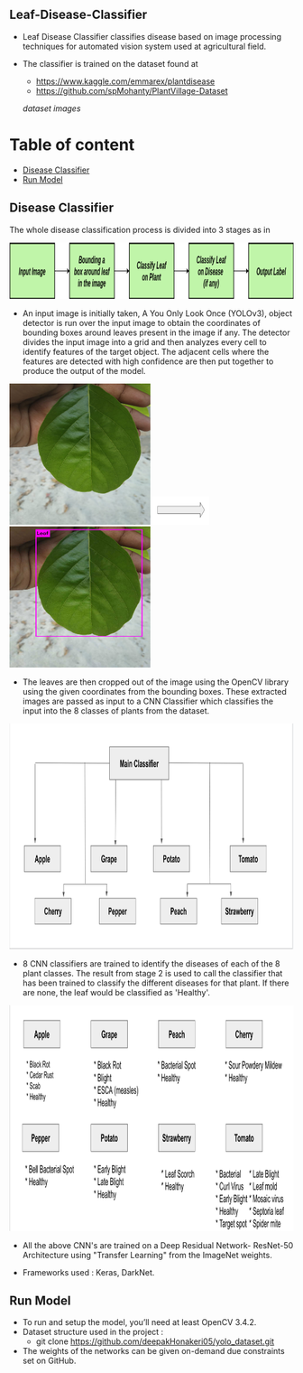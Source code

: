 ## Leaf-Disease-Classifier

* Leaf Disease Classifier classifies disease based on image processing techniques for automated vision system used at agricultural field. 
* The classifier is trained on the dataset found at
   * https://www.kaggle.com/emmarex/plantdisease
   * https://github.com/spMohanty/PlantVillage-Dataset
      
  *dataset images*

# Table of content
- [Disease Classifier](#classifierInfo)
- [Run Model](#runmodel)

## Disease Classifier

The whole disease classification process is divided into 3 stages as in 

<img src="./images/block_diagram.png" width="800" height="100">

- An input image is initially taken, A You Only Look Once (YOLOv3), object detector is run over the input image to obtain the coordinates of bounding boxes around leaves present in the image if any. The detector divides the input image into a grid and then analyzes every cell to identify features of the target object. The adjacent cells where the features are detected with high confidence are then put together to produce the output of the model.

<img src="./images/leaf_before_yolo.jpeg" width="250" height="250"> <img src="./images/arrow.png" width="100" height="50">
 <img src="./images/leaf_after_yolo.jpeg" width="250" height="250">

- The leaves are then cropped out of the image using the OpenCV library using the given coordinates from the bounding boxes. These extracted images are passed as input to a CNN Classifier which classifies the input into the 8 classes of plants from the dataset. 

<img src="./images/Flow diagram.png" width="800" height="400">
    
- 8 CNN classifiers are trained to identify the diseases of each of the 8 plant classes.  The result from stage 2 is used to call the classifier that has been trained to classify the different diseases for that plant. If there are none, the leaf would be classified as 'Healthy'.

<img src="./images/subClasses.png" width="800" height="400">

- All the above CNN's are trained on a Deep Residual Network- ResNet-50 Architecture using "Transfer Learning" from the ImageNet weights.

[//]: # (<img src="./images/resnetACC.png" width="400" height="200">)

- Frameworks used : Keras, DarkNet.

## Run Model

- To run and setup the model, you’ll need at least OpenCV 3.4.2.
- Dataset structure used in the project :
     * git clone https://github.com/deepakHonakeri05/yolo_dataset.git
- The weights of the networks can be given on-demand due constraints set on GitHub. 
